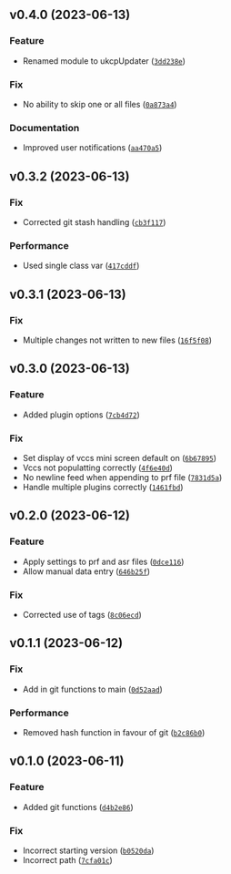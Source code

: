 <!--next-version-placeholder-->

## v0.4.0 (2023-06-13)

### Feature

* Renamed module to ukcpUpdater ([`3dd238e`](https://github.com/chssn/ukcp-updater/commit/3dd238e60a59d307d3da65225e1ed5c25f51d629))

### Fix

* No ability to skip one or all files ([`0a873a4`](https://github.com/chssn/ukcp-updater/commit/0a873a45f29c55615a939c02cc35c06ecf68b002))

### Documentation

* Improved user notifications ([`aa470a5`](https://github.com/chssn/ukcp-updater/commit/aa470a51c8b71d309d5073237e9ce1d0b2d6f965))

## v0.3.2 (2023-06-13)

### Fix

* Corrected git stash handling ([`cb3f117`](https://github.com/chssn/ukcp-updater/commit/cb3f1177a7cb0b9812ff50cd335ce4f8dec017e2))

### Performance

* Used single class var ([`417cddf`](https://github.com/chssn/ukcp-updater/commit/417cddfa5e07d17bd6546360a16cad7f730f5ee5))

## v0.3.1 (2023-06-13)

### Fix

* Multiple changes not written to new files ([`16f5f08`](https://github.com/chssn/ukcp-updater/commit/16f5f08cd5d4682c8fbeff18330d8a1eda96c3d7))

## v0.3.0 (2023-06-13)

### Feature

* Added plugin options ([`7cb4d72`](https://github.com/chssn/ukcp-updater/commit/7cb4d72ed5a6f60c92fbd56bef3bd6914f8d56a0))

### Fix

* Set display of vccs mini screen default on ([`6b67895`](https://github.com/chssn/ukcp-updater/commit/6b67895a58647f827b5c2178e6be193c440c7f7c))
* Vccs not populatting correctly ([`4f6e40d`](https://github.com/chssn/ukcp-updater/commit/4f6e40d255668197f784240922f261e9eee2c202))
* No newline feed when appending to prf file ([`7831d5a`](https://github.com/chssn/ukcp-updater/commit/7831d5a04972da80852d18a64c8c0b249f424067))
* Handle multiple plugins correctly ([`1461fbd`](https://github.com/chssn/ukcp-updater/commit/1461fbd2c16b3127c12b26a3a47a50ad95f1229d))

## v0.2.0 (2023-06-12)

### Feature

* Apply settings to prf and asr files ([`0dce116`](https://github.com/chssn/ukcp-updater/commit/0dce11670bf7d58aed1a3c023ac75aa1f943da09))
* Allow manual data entry ([`646b25f`](https://github.com/chssn/ukcp-updater/commit/646b25f08cfa0812d2c4711fbb52db6b1a7e48f4))

### Fix

* Corrected use of tags ([`8c06ecd`](https://github.com/chssn/ukcp-updater/commit/8c06ecd7ec318f9d1a1c53342b59c9fddff5c0f5))

## v0.1.1 (2023-06-12)

### Fix

* Add in git functions to main ([`0d52aad`](https://github.com/chssn/ukcp-updater/commit/0d52aad5ba415a3e7ee4ef8cb1f92b63224f0372))

### Performance

* Removed hash function in favour of git ([`b2c86b0`](https://github.com/chssn/ukcp-updater/commit/b2c86b015fb1cf9296e4fa1723e1334b106809aa))

## v0.1.0 (2023-06-11)

### Feature

* Added git functions ([`d4b2e86`](https://github.com/chssn/ukcp-updater/commit/d4b2e8664d968feb07ffa677c89be127d7b4c4b2))

### Fix

* Incorrect starting version ([`b0520da`](https://github.com/chssn/ukcp-updater/commit/b0520da46f965aa3205ece675b167e51acd37026))
* Incorrect path ([`7cfa01c`](https://github.com/chssn/ukcp-updater/commit/7cfa01c4cd728f5ab70b8bf89e0e3c1cb5e86059))